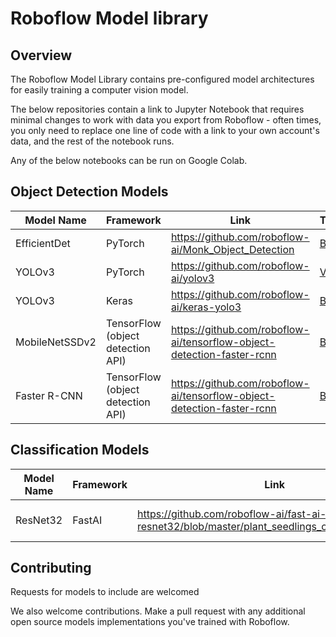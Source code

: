 # Roboflow Model library

## Overview


The Roboflow Model Library contains pre-configured model architectures for easily training a computer vision model.

The below repositories contain a link to Jupyter Notebook that requires minimal changes to work with data you export from Roboflow - often times, you only need to replace one line of code with a link to your own account's data, and the rest of the notebook runs.

Any of the below notebooks can be run on Google Colab.

## Object Detection Models

| Model Name  | Framework | Link  | Tutorial  |
| ------------- | ------------- | ------------ | ------------ |
| EfficientDet  | PyTorch | https://github.com/roboflow-ai/Monk_Object_Detection | [Blog](https://blog.roboflow.ai/training-efficientdet-object-detection-model-with-a-custom-dataset/)
| YOLOv3 | PyTorch | https://github.com/roboflow-ai/yolov3 | [Video](https://youtu.be/lJT_KRFLLRY)
| YOLOv3 | Keras | https://github.com/roboflow-ai/keras-yolo3 | [Blog](https://blog.roboflow.ai/training-a-yolov3-object-detection-model-with-a-custom-dataset/)
| MobileNetSSDv2 | TensorFlow (object detection API) | https://github.com/roboflow-ai/tensorflow-object-detection-faster-rcnn | [Blog](https://blog.roboflow.ai/training-a-tensorflow-object-detection-model-with-a-custom-dataset/)
| Faster R-CNN | TensorFlow (object detection API) | https://github.com/roboflow-ai/tensorflow-object-detection-faster-rcnn | [Blog](https://blog.roboflow.ai/training-a-tensorflow-faster-r-cnn-object-detection-model-on-your-own-dataset/)

## Classification Models

| Model Name  | Framework | Link  | Tutorial  |
| ------------- | ------------- | ------------ | ------------ |
| ResNet32 | FastAI | https://github.com/roboflow-ai/fast-ai-resnet32/blob/master/plant_seedlings_classification.ipynb | Tutorial coming soon!


## Contributing

Requests for models to include are welcomed

We also welcome contributions. Make a pull request with any additional open source models implementations you've trained with Roboflow.
